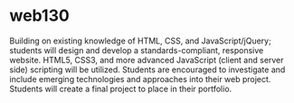 # web130
Building on existing knowledge of HTML, CSS, and JavaScript/jQuery; students will design and develop a standards-compliant, responsive website. HTML5, CSS3, and more advanced JavaScript (client and server side) scripting will be utilized. Students are encouraged to investigate and include emerging technologies and approaches into their web project. Students will create a final project to place in their portfolio.
